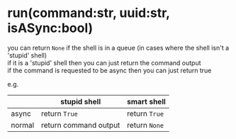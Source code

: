 # run(command:str, uuid:str, isASync:bool)
you can return `None` if the shell is in a queue (in cases where the shell isn't a 'stupid' shell)  
if it is a 'stupid' shell then you can just return the command output  
if the command is requested to be async then you can just return true  

e.g.  

|      | stupid shell         |smart shell  |
|------|----------------------|-------------|
|async |return `True`         |return `True`|
|normal|return command output |return `None`|
